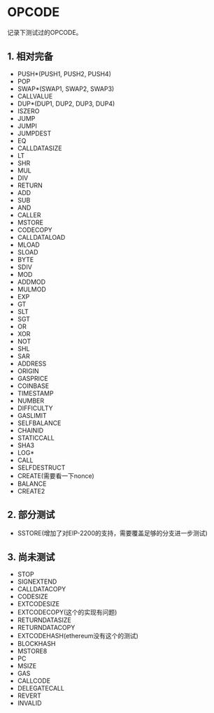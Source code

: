# OPCODE

记录下测试过的OPCODE。

## 1. 相对完备

- PUSH*(PUSH1, PUSH2, PUSH4)
- POP
- SWAP*(SWAP1, SWAP2, SWAP3)
- CALLVALUE
- DUP*(DUP1, DUP2, DUP3, DUP4)
- ISZERO
- JUMP
- JUMPI
- JUMPDEST
- EQ
- CALLDATASIZE
- LT
- SHR
- MUL
- DIV
- RETURN
- ADD
- SUB
- AND
- CALLER
- MSTORE
- CODECOPY
- CALLDATALOAD
- MLOAD
- SLOAD
- BYTE
- SDIV
- MOD
- ADDMOD
- MULMOD
- EXP
- GT
- SLT
- SGT
- OR
- XOR
- NOT
- SHL
- SAR
- ADDRESS
- ORIGIN
- GASPRICE
- COINBASE
- TIMESTAMP
- NUMBER
- DIFFICULTY
- GASLIMIT
- SELFBALANCE
- CHAINID
- STATICCALL
- SHA3
- LOG*
- CALL
- SELFDESTRUCT
- CREATE(需要看一下nonce)
- BALANCE
- CREATE2

## 2. 部分测试

- SSTORE(增加了对EIP-2200的支持，需要覆盖足够的分支进一步测试)

## 3. 尚未测试

- STOP
- SIGNEXTEND
- CALLDATACOPY
- CODESIZE
- EXTCODESIZE
- EXTCODECOPY(这个的实现有问题)
- RETURNDATASIZE
- RETURNDATACOPY
- EXTCODEHASH(ethereum没有这个的测试)
- BLOCKHASH
- MSTORE8
- PC
- MSIZE
- GAS
- CALLCODE
- DELEGATECALL
- REVERT
- INVALID
